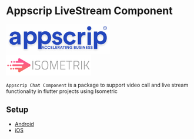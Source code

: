 # Appscrip LiveStream Component

[![Appscrip](./assets/logo/appscrip.png)](https://appscrip.com/)
[![isometrik.io](./assets/logo/isometric.png)](https://isometrik.io/)

`Appscrip Chat Component` is a package to support video call and live stream functionality in flutter projects using Isometric

## Setup

- [Android](./README_android.md)
- [iOS](./README_ios.md)
<!-- - [Web](./README_web.md) -->
